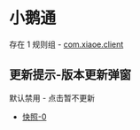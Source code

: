 # 小鹅通

存在 1 规则组 - [com.xiaoe.client](/src/apps/com.xiaoe.client.ts)

## 更新提示-版本更新弹窗

默认禁用 - 点击暂不更新

- [快照-0](https://i.gkd.li/i/13832282)
